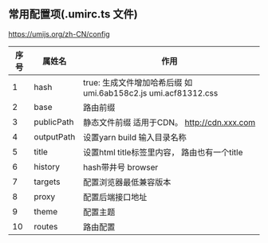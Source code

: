 ## 常用配置项(.umirc.ts 文件)

https://umijs.org/zh-CN/config

| 序号 | 属姓名     | 作用                                                         |
| ---- | ---------- | ------------------------------------------------------------ |
| 1    | hash       | true: 生成文件增加哈希后缀 如 umi.6ab158c2.js umi.acf81312.css |
| 2    | base       | 路由前缀                                                     |
| 3    | publicPath | 静态文件前缀 适用于CDN。 http://cdn.xxx.com                  |
| 4    | outputPath | 设置yarn build 输入目录名称                                  |
| 5    | title      | 设置html title标签里内容， 路由也有一个title                 |
| 6    | history    | hash带井号 browser                                           |
| 7    | targets    | 配置浏览器最低兼容版本                                       |
| 8    | proxy      | 配置后端接口地址                                             |
| 9    | theme      | 配置主题                                                     |
| 10   | routes     | 路由配置                                                     |

